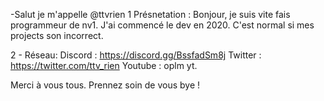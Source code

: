 -Salut je m'appelle @ttvrien 
1 Présnetation : 
Bonjour, je suis vite fais programmeur de nv1. 
J'ai commencé le dev en 2020. 
C'est normal si mes projects son incorrect. 

2 - Réseau:
Discord : https://discord.gg/BssfadSm8j
Twitter : https://twitter.com/ttv_rien
Youtube : oplm yt.

Merci à vous tous. Prennez soin de vous bye ! 



<!---
ttvrien/ttvrien is a ✨ special ✨ repository because its `README.md` (this file) appears on your GitHub profile.
You can click the Preview link to take a look at your changes.
--->
